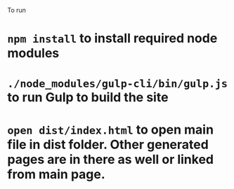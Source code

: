 To run

# `npm install` to install required node modules
# `./node_modules/gulp-cli/bin/gulp.js` to run Gulp to build the site
# `open dist/index.html` to open main file in dist folder. Other generated pages are in there as well or linked from main page.